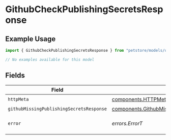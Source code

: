 # GithubCheckPublishingSecretsResponse

## Example Usage

```typescript
import { GithubCheckPublishingSecretsResponse } from "petstore/models/operations";

// No examples available for this model
```

## Fields

| Field                                                                                                                  | Type                                                                                                                   | Required                                                                                                               | Description                                                                                                            |
| ---------------------------------------------------------------------------------------------------------------------- | ---------------------------------------------------------------------------------------------------------------------- | ---------------------------------------------------------------------------------------------------------------------- | ---------------------------------------------------------------------------------------------------------------------- |
| `httpMeta`                                                                                                             | [components.HTTPMetadata](../../models/components/httpmetadata.md)                                                     | :heavy_check_mark:                                                                                                     | N/A                                                                                                                    |
| `githubMissingPublishingSecretsResponse`                                                                               | [components.GithubMissingPublishingSecretsResponse](../../models/components/githubmissingpublishingsecretsresponse.md) | :heavy_minus_sign:                                                                                                     | OK                                                                                                                     |
| `error`                                                                                                                | *errors.ErrorT*                                                                                                        | :heavy_minus_sign:                                                                                                     | Default error response                                                                                                 |